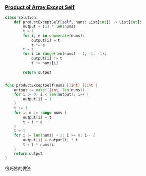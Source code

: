 ### [Product of Array Except Self](https://leetcode.com/problems/product-of-array-except-self/)


```Python
class Solution:
    def productExceptSelf(self, nums: List[int]) -> List[int]:
        output = [1] * len(nums)
        t = 1
        for i, e in enumerate(nums):
            output[i] = t
            t *= e
        t = 1
        for i in range(len(nums) - 1, -1, -1):
            output[i] *= t
            t *= nums[i]
                
        return output

```


```Go

func productExceptSelf(nums []int) []int {
    output := make([]int, len(nums))
    for i := 0; i < len(output); i++ {
        output[i] = 1
    }
    t := 1
    for i, e := range nums {
        output[i] = t
        t = t * e
    }
    t = 1
    for i := len(nums) - 1; i >= 0; i-- {
        output[i] = output[i] * t
        t = t * nums[i]
    }
    return output
}
```

很巧妙的做法